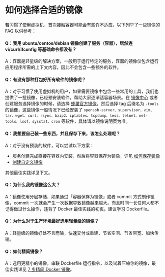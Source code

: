 # 如何选择合适的镜像

若习惯了使用虚拟机，首次接触容器可能会有些许不适应，以下列举了一些镜像的 FAQ 以供参考：

#### Q：我用 ubuntu/centos/debian 镜像创建了服务（容器），居然连 vi/curl/ifconfig 等基础命令都没有？

A：容器是轻量级的解决方案，一般用于运行特定的服务，容器的镜像仅包含运行应用程序所需的上下文内容，因此不会包含一些额外的软件。


#### Q：有没有那种打包好所有软件的镜像呢？

A：对于习惯了使用虚拟机的用户，如果需要镜像中包含一些常用的工具，我们也提供了一批镜像，已经预安装软件，帮助大家逐渐适容器场景。在 [镜像中心](https://c.163.com/hub#/m/home/) 或者创建服务选择镜像的时候，请选择 [蜂巢官方镜像](https://c.163.com/hub#/m/user/?name=public)，然后选择 tag 后缀名为 `-tools` 的镜像，这些镜像一般情况下已经安装了 `openssh-server、supervisor、vim、tar、wget、curl、rsync、bzip2、iptables、tcpdump、less、telnet、net-tools、lsof、sysstat、cron` 等软件，具体请以镜像说明页为准。


#### Q：我想要自己装一些东西，并且保存下来，该怎么处理呢？
A：对于没有预装的软件，可以尝试以下方案：
* 服务创建完成直接在容器内安装，然后将容器保存为镜像，详见 [如何保存镜像](http://support.c.163.com/md.html#!计算服务/容器服务/使用指南/如何保存镜像.md)
* [创建自定义镜像](http://support.c.163.com/md.html#!计算服务/镜像仓库/使用指南/创建自定义镜像.md)

其他最佳实践详见下文。


#### Q：为什么我的镜像这么大？
A：镜像使用分层存储，如果通过「容器保存为镜像」或者 commit 方式制作镜像，commit 一次就会产生一次数据导致镜像越来越大。而且时间一长任何人都不记得做过什么操作，违背了 Docker 最佳实践的初衷。建议学习 Dockerfile。


#### Q：为什么对于生产环境最好选用轻量级的镜像？
A：轻量级的镜像好处不言而喻，快速交付或重建、节省空间、节省带宽、加快传输。


#### Q：如何精简镜像？
A：选用更精小的镜像，串联 Dockerfile 运行指令，以及试着压缩你的镜像，最佳实践详见 [7 步精简 Docker 镜像](https://blog.c.163.com/2016/11/602/)。






